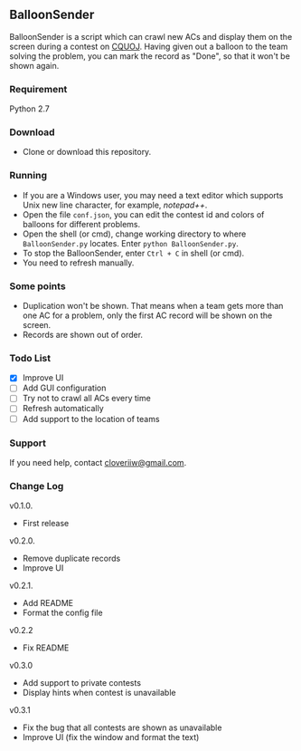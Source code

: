 ## BalloonSender

BalloonSender is a script which can crawl new ACs and display them on the screen during a contest on [CQUOJ](http://acm.cqu.edu.cn/). Having given out a balloon to the team solving the problem, you can mark the record as "Done", so that it won't be shown again.

### Requirement
Python 2.7

### Download
- Clone or download this repository.

### Running
- If you are a  Windows user, you may need a text editor which supports Unix new line character, for example, *notepad++*.
- Open the file `conf.json`, you can edit the contest id and colors of balloons for  different problems.
- Open the shell (or cmd), change working directory to where `BalloonSender.py` locates. Enter `python BalloonSender.py`.
- To stop the BalloonSender, enter `Ctrl + C` in shell (or cmd).
- You need to refresh manually.

### Some points
- Duplication won't be shown. That means when a team gets more than one AC for a problem, only the first AC record will be shown on the screen.
- Records are shown out of order.

### Todo List
- [x] Improve UI
- [ ] Add GUI configuration
- [ ] Try not to crawl all ACs every time
- [ ] Refresh automatically
- [ ] Add support to the location of teams

### Support
If you need help, contact [cloveriiw@gmail.com](mailto:cloveriiw@gmail.com).

### Change Log
v0.1.0.
- First release

v0.2.0.
- Remove duplicate records
- Improve UI

v0.2.1.
- Add README
- Format the config file

v0.2.2

- Fix README

v0.3.0

- Add support to private contests
- Display hints when contest is unavailable

v0.3.1

- Fix the bug that all contests are shown as unavailable
- Improve UI (fix the window and format the text)